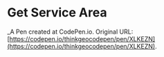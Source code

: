 # Get Service Area
 _A Pen created at CodePen.io. Original URL: [https://codepen.io/thinkgeocodepen/pen/XLKEZN](https://codepen.io/thinkgeocodepen/pen/XLKEZN).

 